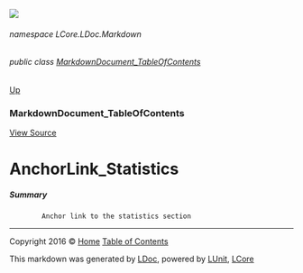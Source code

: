 ![](Content/LDoc-banner-small.png "")

###### namespace LCore.LDoc.Markdown

###### public class [MarkdownDocument_TableOfContents](docs/MarkdownDocument_TableOfContents.md)
[Up](docs/MarkdownDocument_TableOfContents.md)

### MarkdownDocument_TableOfContents
[View Source](Markdown/Generators/MarkdownDocument_TableOfContents.cs)

# AnchorLink_Statistics

##### Summary

            Anchor link to the statistics section
            



---

Copyright 2016 &copy; [Home](../README.md) [Table of Contents](../TableOfContents.md)

This markdown was generated by [LDoc](https://github.com/CodeSingularity/LDoc), powered by [LUnit](https://github.com/CodeSingularity/LUnit), [LCore](https://github.com/CodeSingularity/LCore)
